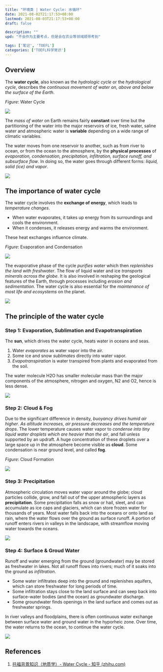 ```yaml
---
title: "环境类 | Water Cycle: 水循环"
date: 2021-08-02T21:17:53+08:00
lastmod: 2021-08-03T21:17:53+08:00
draft: false

description: ""
upd: "不会作为主要考点，但是会在农业等领域顺带考到"

tags: ['笔记', 'TOEFL']
categories: ['TOEFL科学常识']
---
```


## Overview

The **water cycle**, also known as the *hydrologic cycle* or the *hydrological cycle*, describes the *continuous movement of water on, above and below the surface of the Earth*. 

*Figure*: Water Cycle

![](https://cdn.jsdelivr.net/gh/henrywu97/FigBed@master/Figs/20210818195531.jpg)

The *mass of water* on Earth remains fairly **constant** over time but the partitioning of the water into the major reservoirs of ice, fresh water, saline water and atmospheric water is **variable** depending on a wide range of climatic variables. 

The water moves from one reservoir to another, such as from river to ocean, or from the ocean to the atmosphere, by the **physical processes** of *evaporation, condensation, precipitation, infiltration, surface runoff, and subsurface flow*. In doing so, the water goes through different forms: *liquid, solid (ice) and vapor*.

![](https://cdn.jsdelivr.net/gh/henrywu97/FigBed@master/Figs/20210818200841.jpg)

## The importance of water cycle

The water cycle involves the **exchange of energy**, which leads to *temperature changes*. 

- When water evaporates, it takes up energy from its surroundings and cools the environment. 
- When it condenses, it releases energy and warms the environment. 

These heat exchanges influence climate.

*Figure*: Evaporation and Condensation

![](https://cdn.jsdelivr.net/gh/henrywu97/FigBed@master/Figs/20210818201246.jpg)

The evaporative phase of the cycle *purifies water* which then *replenishes the land with freshwater*. The flow of liquid water and ice *transports minerals across the globe*. It is also involved in reshaping the geological features of the Earth, through processes including *erosion and sedimentation*. The water cycle is also essential for the *maintenance of most life and ecosystems* on the planet.

![](https://cdn.jsdelivr.net/gh/henrywu97/FigBed@master/Figs/20210818201348.jpg)

## The principle of the water cycle

### Step 1: Evaporation, Sublimation and Evapotranspiration

The **sun**, which drives the water cycle, heats water in oceans and seas. 

1. Water *evaporates* as water vapor into the air. 
2. Some ice and snow *sublimates* directly into water vapor.
3. *Evapotranspiration* is water transpired from plants and evaporated from the soil. 

The water molecule H2O has smaller molecular mass than the major components of the atmosphere, nitrogen and oxygen, N2 and O2, hence is less dense. 

![](https://cdn.jsdelivr.net/gh/henrywu97/FigBed@master/Figs/20210818211333.jpg)

### Step 2: Cloud & Fog

Due to the significant difference in density, *buoyancy drives humid air higher*. *As altitude increases, air pressure decreases and the temperature drops*. The lower temperature causes water vapor to *condense into tiny liquid water droplets which are heavier than the air*, and fall unless supported by an updraft. A huge concentration of these droplets over a large space up in the atmosphere become visible as **cloud**. Some condensation is near ground level, and called **fog**.

*Figure*: Cloud Formation

![](https://cdn.jsdelivr.net/gh/henrywu97/FigBed@master/Figs/20210818211856.jpg)

### Step 3: Precipitation

Atmospheric circulation moves water vapor around the globe; cloud particles collide, grow, and fall out of the upper atmospheric layers as **precipitation**. Some precipitation falls as snow or hail, sleet, and can accumulate as ice caps and glaciers, which can store frozen water for thousands of years. Most water falls back into the oceans or onto land as rain, where the water flows over the ground as surface runoff. A portion of runoff enters rivers in valleys in the landscape, with streamflow moving water towards the oceans. 

![](https://cdn.jsdelivr.net/gh/henrywu97/FigBed@master/Figs/20210818211930.jpg)

### Step 4: Surface & Groud Water

Runoff and water emerging from the ground (groundwater) may be stored as freshwater in lakes. Not all runoff flows into rivers; much of it soaks into the ground as *infiltration*. 

- Some water infiltrates deep into the ground and replenishes aquifers, which can store freshwater for long periods of time. 
- Some infiltration stays close to the land surface and can seep back into surface-water bodies (and the ocean) as groundwater discharge. 
- Some groundwater finds openings in the land surface and comes out as freshwater springs. 

In river valleys and floodplains, there is often continuous water exchange between surface water and ground water in the hyporheic zone. Over time, the water returns to the ocean, to continue the water cycle.

![](https://cdn.jsdelivr.net/gh/henrywu97/FigBed@master/Figs/20210818220957.jpg)

## References

1. [托福背景知识（地质学）- Water Cycle - 知乎 (zhihu.com)](https://zhuanlan.zhihu.com/p/350985461)